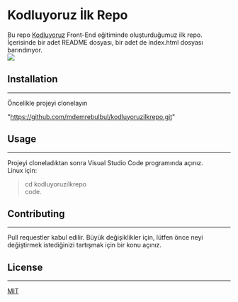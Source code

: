 # Kodluyoruz İlk Repo
Bu repo [Kodluyoruz](https://kodluyoruz.org/tr/kodluyoruz/) Front-End eğitiminde oluşturduğumuz ilk repo. İçerisinde bir adet README dosyası, bir adet de index.html dosyası barındırıyor.  
![](https://camo.githubusercontent.com/403be124e5485a48a23902ac0530f2f2090c0ea07bb5095e8dbe8c5df8fb58df/68747470733a2f2f6170702e706174696b612e6465762f73746174696346696c65732f6e6577506174696b614c6f676f2e737667)



## Installation
---
Öncelikle projeyi clonelayın


"https://github.com/mdemrebulbul/kodluyoruzilkrepo.git"


## Usage
---
Projeyi cloneladıktan sonra Visual Studio Code programında açınız.  
Linux için:  
>cd kodluyoruzilkrepo  
 code.

## Contributing
---
Pull requestler kabul edilir. Büyük değişiklikler için, lütfen önce neyi değiştirmek istediğinizi tartışmak için bir konu açınız.

## License
---
[MIT](https://choosealicense.com/licenses/mit/)
